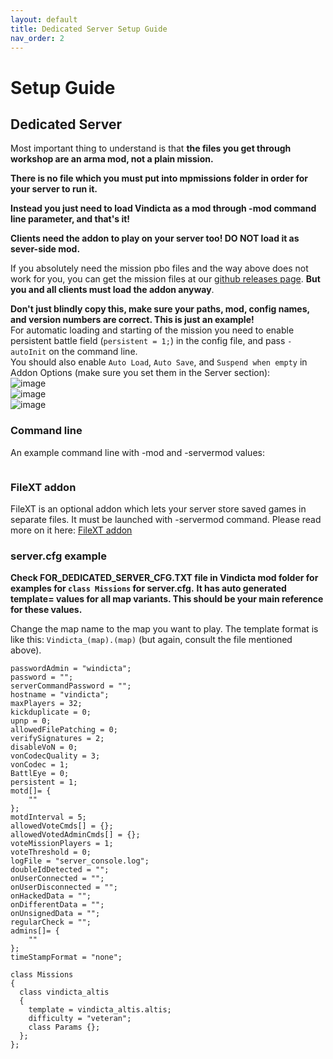 ```yaml
---
layout: default
title: Dedicated Server Setup Guide
nav_order: 2
---
```


# Setup Guide

## Dedicated Server

Most important thing to understand is that **the files you get through workshop are an arma mod, not a plain mission.**

**There is no file which you must put into mpmissions folder in order for your server to run it.**

**Instead you just need to load Vindicta as a mod through -mod command line parameter, and that's it!**

**Clients need the addon to play on your server too! DO NOT load it as sever-side mod.**

If you absolutely need the mission pbo files and the way above does not work for you, you can get the mission files at our [github releases page](https://github.com/Sparker95/Vindicta/releases). **But you and all clients must load the addon anyway**.

**Don't just blindly copy this, make sure your paths, mod, config names, and version numbers are correct. This is just an example!**  
For automatic loading and starting of the mission you need to enable persistent battle field (`persistent = 1;`) in the config file, and pass `-autoInit` on the command line.  
You should also enable `Auto Load`, `Auto Save`, and `Suspend when empty` in Addon Options (make sure you set them in the Server section):  
![image](https://user-images.githubusercontent.com/1453936/80655533-d145ad80-8a76-11ea-8064-a8aebc92fbac.png)  
![image](https://user-images.githubusercontent.com/1453936/80655245-13baba80-8a76-11ea-880f-beeb5fab635b.png)  
![image](https://user-images.githubusercontent.com/1453936/80655274-2503c700-8a76-11ea-830f-2622e718bbc3.png)  

### Command line
An example command line with -mod and -servermod values:
```"-mod=@CBA_A3;@ace;@Vindicta (alpha)" "-servermod=@filext"
```

### FileXT addon
FileXT is an optional addon which lets your server store saved games in separate files. It must be launched with -servermod command. Please read more on it here:
[FileXT addon](https://vindicta-team.github.io/Vindicta-Docs/alt-save-game-storage.html)

### server.cfg example

**Check FOR_DEDICATED_SERVER_CFG.TXT file in Vindicta mod folder for examples for `class Missions` for server.cfg.**
**It has auto generated template= values for all map variants. This should be your main reference for these values.**

Change the map name to the map you want to play.
The template format is like this: `Vindicta_(map).(map)` (but again, consult the file mentioned above).

```
passwordAdmin = "windicta";
password = "";
serverCommandPassword = "";
hostname = "vindicta";
maxPlayers = 32;
kickduplicate = 0;
upnp = 0;
allowedFilePatching = 0;
verifySignatures = 2;
disableVoN = 0;
vonCodecQuality = 3;
vonCodec = 1;
BattlEye = 0;
persistent = 1;
motd[]= {
	""
};
motdInterval = 5;
allowedVoteCmds[] = {};
allowedVotedAdminCmds[] = {};
voteMissionPlayers = 1;
voteThreshold = 0;
logFile = "server_console.log";
doubleIdDetected = "";
onUserConnected = "";
onUserDisconnected = "";
onHackedData = "";
onDifferentData = "";
onUnsignedData = "";
regularCheck = "";
admins[]= {
	""
};
timeStampFormat = "none";

class Missions
{
  class vindicta_altis
  {
    template = vindicta_altis.altis;
    difficulty = "veteran";
    class Params {};
  };
};
```

